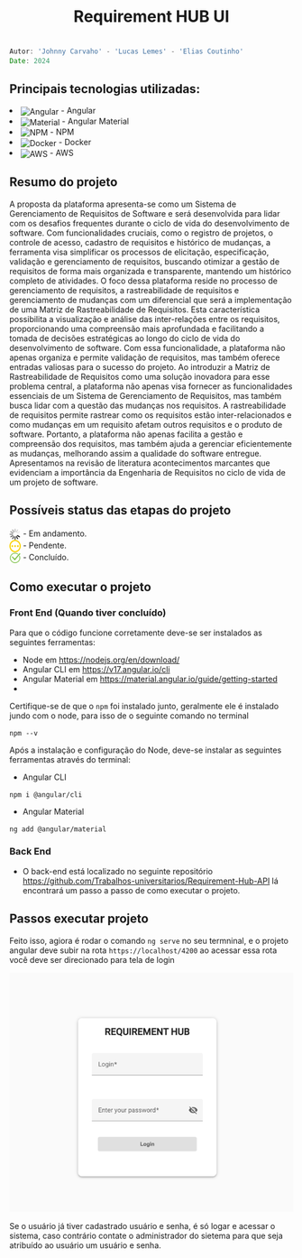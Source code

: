 <h1 align="center">
    Requirement HUB UI
</h1>



```javascript

Autor: 'Johnny Carvaho' - 'Lucas Lemes' - 'Elias Coutinho'
Date: 2024
```

## Principais tecnologias utilizadas: <br/>
<p>
    <li><img align="center" alt="Angular" height="30" width="40" src="https://cdn.jsdelivr.net/gh/devicons/devicon@latest/icons/angularjs/angularjs-original.svg" /> - Angular</li>
    <li><img align="center" alt="Material" height="30" width="40" src="https://cdn.jsdelivr.net/gh/devicons/devicon@latest/icons/angularmaterial/angularmaterial-original.svg" /> - Angular Material</li>
    <li><img align="center" alt="NPM" height="30" width="40" src="https://cdn.jsdelivr.net/gh/devicons/devicon@latest/icons/npm/npm-original-wordmark.svg"/> - NPM</li>
    <li><img align="center" alt="Docker" height="30" width="40" src="https://cdn.jsdelivr.net/gh/devicons/devicon@latest/icons/docker/docker-original.svg"/> - Docker</li>
    <li><img align="center" alt="AWS" height="30" width="40" src="https://cdn.jsdelivr.net/gh/devicons/devicon@latest/icons/amazonwebservices/amazonwebservices-plain-wordmark.svg"/> - AWS</li>
</p>

## Resumo do projeto

A proposta da plataforma apresenta-se como um Sistema de Gerenciamento de Requisitos de Software e será desenvolvida para lidar com os desafios frequentes durante o ciclo de vida do desenvolvimento de software.
Com funcionalidades cruciais, como o registro de projetos, o controle de acesso, cadastro de requisitos e histórico de mudanças, a ferramenta visa simplificar os processos de elicitação, especificação, validação e gerenciamento de requisitos,
buscando otimizar a gestão de requisitos de forma mais organizada e transparente, mantendo um histórico completo de atividades. O foco dessa plataforma reside no processo de gerenciamento de requisitos, a rastreabilidade de requisitos e gerenciamento de
mudanças com um diferencial que será a implementação de uma Matriz de Rastreabilidade de Requisitos. Esta característica possibilita a visualização e análise das inter-relações entre os requisitos, proporcionando uma compreensão mais aprofundada e facilitando a tomada de
decisões estratégicas ao longo do ciclo de vida do desenvolvimento de software. Com essa funcionalidade, a plataforma não apenas organiza e permite validação de requisitos, mas também oferece entradas valiosas para o sucesso do projeto. Ao introduzir a Matriz de Rastreabilidade de Requisitos
como uma solução inovadora para esse problema central, a plataforma não apenas visa fornecer as funcionalidades essenciais de um Sistema de Gerenciamento de Requisitos, mas também busca lidar com a questão das mudanças nos requisitos. A rastreabilidade de requisitos permite
rastrear como os requisitos estão inter-relacionados e como mudanças em um requisito afetam outros requisitos e o produto de software. Portanto, a plataforma não apenas facilita a gestão e compreensão dos requisitos, mas também ajuda a gerenciar eficientemente as mudanças, melhorando assim a
qualidade do software entregue. Apresentamos na revisão de literatura acontecimentos marcantes que evidenciam a importância da Engenharia de Requisitos no ciclo de vida de um projeto de software.


## Possíveis status das etapas do projeto
####
<img align="center" height="20" width="20" src="./src/assets/readme/loading.gif"> - Em andamento.<br>
<img align="center" height="22" width="20" src="./src/assets/readme/pending.png"> - Pendente. <br>
<img align="center" height="20" width="20" src="/src/assets/readme/ok.png"> - Concluído.

## Como executar o projeto

### Front End (Quando tiver concluído)
Para que o código funcione corretamente deve-se ser instalados as seguintes ferramentas:
- Node em <a>https://nodejs.org/en/download/</a>
- Angular CLI em <a>https://v17.angular.io/cli</a>
- Angular Material em <a>https://material.angular.io/guide/getting-started</a>
-

Certifique-se de que o ```npm``` foi instalado junto, geralmente ele é instalado jundo com o node, para isso de o seguinte comando no terminal
````
npm --v
````
Após a instalação e configuração do Node, deve-se instalar as seguintes ferramentas através do terminal:
- Angular CLI
```
npm i @angular/cli
```
- Angular Material
```
ng add @angular/material
```

### Back End
- O back-end está localizado no seguinte repositório <a>https://github.com/Trabalhos-universitarios/Requirement-Hub-API</a>
 lá encontrará um passo a passo de como executar o projeto.
## Passos executar projeto
Feito isso, agiora é rodar o comando ````ng serve```` no seu termninal, e o projeto angular deve
subir na rota ````https://localhost/4200```` ao acessar essa rota você deve ser direcionado para tela
de login

![img.png](img.png)

Se o usuário já tiver cadastrado usuário e senha, é só logar e acessar o sistema, caso contrário
contate o administrador do sietema para que seja atribuído ao usuário um usuário e senha.
